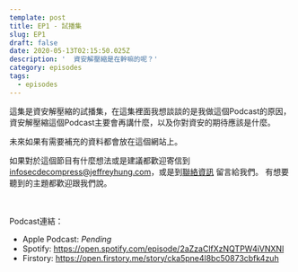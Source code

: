 ```yaml
---
template: post
title: EP1 - 試播集
slug: EP1
draft: false
date: 2020-05-13T02:15:50.025Z
description: '  資安解壓縮是在幹嘛的呢？'
category: episodes
tags:
  - episodes
---
```

這集是資安解壓縮的試播集，在這集裡面我想談談的是我做這個Podcast的原因，資安解壓縮這個Podcast主要會再講什麼，以及你對資安的期待應該是什麼。

未來如果有需要補充的資料都會放在這個網站上。

如果對於這個節目有什麼想法或是建議都歡迎寄信到 [infosecdecompress@jeffreyhung.com](mailto:infosecdecompress@jeffreyhung.com)，或是到[聯絡資訊](https://infosecdecompress.jeffreyhung.com/pages/contacts) 留言給我們。 有想要聽到的主題都歡迎跟我們說。

<br><br>
Podcast連結：

* Apple Podcast: *Pending*
* Spotify: <https://open.spotify.com/episode/2aZzaClfXzNQTPW4iVNXNl>
* Firstory: <https://open.firstory.me/story/cka5pne4l8bc50873cbfk4zuh>